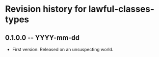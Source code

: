 # Revision history for lawful-classes-types

## 0.1.0.0 -- YYYY-mm-dd

* First version. Released on an unsuspecting world.
